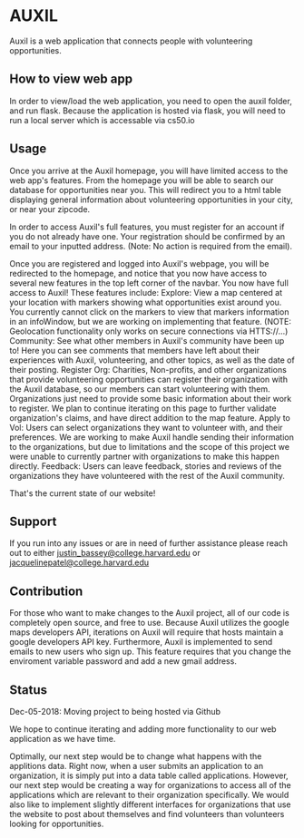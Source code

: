 # AUXIL

Auxil is a web application that connects people with volunteering opportunities.

## How to view web app
In order to view/load the web application, you need to open the auxil folder, and run flask. Because the application is hosted via
flask, you will need to run a local server which is accessable via cs50.io

## Usage
Once you arrive at the Auxil homepage, you will have limited access to the web app's features. From the homepage you will be able to
search our database for opportunities near you. This will redirect you to a html table displaying general information about volunteering
opportunities in your city, or near your zipcode.

In order to access Auxil's full features, you must register for an account if you do not already have one. Your registration should
be confirmed by an email to your inputted address. (Note: No action is required from the email).

Once you are registered and logged into Auxil's webpage, you will be redirected to the homepage, and notice that you now have access to
several new features in the top left corner of the navbar. You now have full access to Auxil!
These features include:
    Explore: View a map centered at your location with markers showing what opportunities exist around you. You currently cannot click
             on the markers to view that markers information in an infoWindow, but we are working on implementing that feature.
             (NOTE: Geolocation functionality only works on secure connections via HTTS://...)
    Community: See what other members in Auxil's community have been up to! Here you can see comments that members have left about their
               experiences with Auxil, volunteering, and other topics, as well as the date of their posting.
    Register Org: Charities, Non-profits, and other organizations that provide volunteering opportunities can register their organization with
                  the Auxil database, so our members can start volunteering with them. Organizations just need to provide some basic information
                  about their work to register. We plan to continue iterating on this page to further validate organization's claims,
                  and have direct addition to the map feature.
    Apply to Vol: Users can select organizations they want to volunteer with, and their preferences. We are working to make Auxil
                  handle sending their information to the organizations, but due to limitations and the scope of this project we were
                  unable to currently partner with organizations to make this happen directly.
    Feedback: Users can leave feedback, stories and reviews of the organizations they have volunteered with the rest of the Auxil community.

That's the current state of our website!

## Support
If you run into any issues or are in need of further assistance please reach out to either justin_bassey@college.harvard.edu or
jacquelinepatel@college.harvard.edu

## Contribution
For those who want to make changes to the Auxil project, all of our code is completely open source, and free to use. Because Auxil
utilizes the google maps developers API, iterations on Auxil will require that hosts maintain a google developers API key. Furthermore,
Auxil is implemented to send emails to new users who sign up. This feature requires that you change the enviroment variable password
and add a new gmail address.

## Status
Dec-05-2018: Moving project to being hosted via Github

We hope to continue iterating and adding more functionality to our web application as we have time.

Optimally, our next step would be to change what happens with the applitions data. Right now, when a user submits an application to
an organization, it is simply put into a data table called applications. However, our next step would be creating a way for organizations
to access all of the applications which are relevant to their organization specifically. We would also like to implement slightly different
interfaces for organizations that use the website to post about themselves and find volunteers than volunteers looking for opportunities.